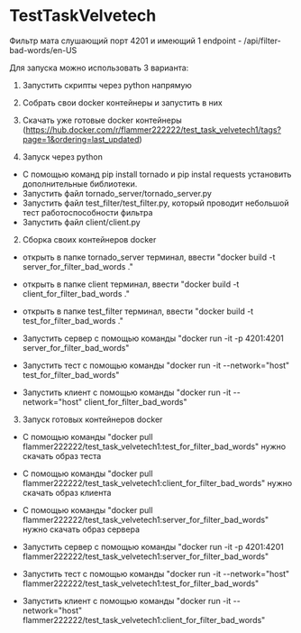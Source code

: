 # TestTaskVelvetech
Фильтр мата слушающий порт 4201 и имеющий 1 endpoint - /api/filter-bad-words/en-US

Для запуска можно использовать 3 варианта:
  1. Запустить скрипты через python напрямую
  2. Собрать свои docker контейнеры и запустить в них
  3. Скачать уже готовые docker контейнеры (https://hub.docker.com/r/flammer222222/test_task_velvetech1/tags?page=1&ordering=last_updated)

1. Запуск через python
  - С помощью команд pip install tornado и pip instal requests установить дополнительные библиотеки.
  - Запустить файл tornado_server/tornado_server.py 
  - Запустить файл test_filter/test_filter.py, который проводит небольшой тест работоспособности фильтра
  - Запустить файл client/client.py

2. Сборка своих контейнеров docker
  - открыть в папке tornado_server терминал, ввести "docker build -t server_for_filter_bad_words ." 
  - открыть в папке client терминал, ввести "docker build -t client_for_filter_bad_words ."
  - открыть в папке test_filter терминал, ввести "docker build -t test_for_filter_bad_words ."

  - Запустить сервер с помощью команды "docker run -it -p 4201:4201 server_for_filter_bad_words"
  - Запустить тест с помощью команды "docker run -it --network="host" test_for_filter_bad_words"
  - Запустить клиент с помощью команды "docker run -it --network="host" client_for_filter_bad_words"

3. Запуск готовых контейнеров docker
  - С помощью команды "docker pull flammer222222/test_task_velvetech1:test_for_filter_bad_words" нужно скачать образ теста
  - С помощью команды "docker pull flammer222222/test_task_velvetech1:client_for_filter_bad_words" нужно скачать образ клиента
  - С помощью команды "docker pull flammer222222/test_task_velvetech1:server_for_filter_bad_words" нужно скачать образ сервера

  - Запустить сервер с помощью команды "docker run -it -p 4201:4201 flammer222222/test_task_velvetech1:server_for_filter_bad_words"
  - Запустить тест с помощью команды "docker run -it --network="host" flammer222222/test_task_velvetech1:test_for_filter_bad_words"
  - Запустить клиент с помощью команды "docker run -it --network="host" flammer222222/test_task_velvetech1:client_for_filter_bad_words"
  
